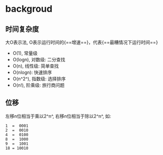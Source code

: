 # backgroud

## 时间复杂度

大O表示法, O表示运行时间的{==增速==}，代表{==最糟情况下运行时间==}

- O(1), 常量级
- O(logn), 对数级: 二分查找
- O(n), 线性级: 简单查找
- O(nlogn): 快速排序
- O(n^2^), 指数级: 选择排序
- O(n!), 阶乘级: 旅行商问题


## 位移

左移n位相当于乘以2^n^, 右移n位相当于除以2^n^, 如:

```
1  =  0001
2  =  0010
4  =  0100
8  =  1000
9  =  1001
18 = 10010
```
